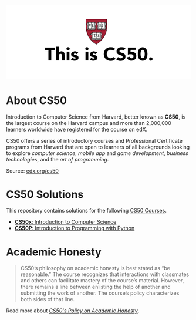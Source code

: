 
![CS50](assets/images/cs50.png)

# About CS50

Introduction to Computer Science from Harvard, better known as **CS50**, is the largest course on the Harvard campus and more than 2,000,000 learners worldwide have registered for the course on edX.

CS50 offers a series of introductory courses and Professional Certificate programs from Harvard that are open to learners of all backgrounds looking to explore *computer science*, *mobile app* and *game development*, *business technologies*, and the *art of programming*.

Source: [edx.org/cs50](https://www.edx.org/cs50)

# CS50 Solutions

This repository contains solutions for the following [CS50 Courses](https://www.edx.org/cs50#cs50-courses).

- [**CS50x**: Introduction to Computer Science](https://github.com/naumanaarif/CS50/tree/main/cs50/x)
- [**CS50P**: Introduction to Programming with Python](https://github.com/naumanaarif/CS50/tree/main/cs50/python)

# Academic Honesty

> CS50’s philosophy on academic honesty is best stated as “be reasonable.” The course recognizes that interactions with classmates and others can facilitate mastery of the course’s material. However, there remains a line between enlisting the help of another and submitting the work of another. The course’s policy characterizes both sides of that line.

Read more about [*CS50's Policy on Academic Honesty*](https://cs50.harvard.edu/x/2022/honesty/).
